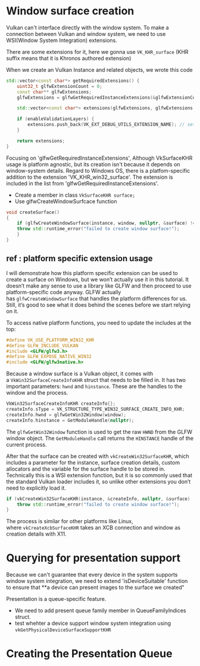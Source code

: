 

# Window surface creation
Vulkan can't interface directly with the window system.
To make a connection between Vulkan and window system, we need to use WSI(Window System Integration) extensions.

There are some extensions for it, here we gonna use `VK_KHR_surface` (KHR suffix means that it is Khronos authored extension)

When we create an Vulkan Instance and related objects, we wrote this code
```cpp
std::vector<const char*> getRequiredExtensions() {
    uint32_t glfwExtensionCount = 0;
    const char** glfwExtensions;
    glfwExtensions = glfwGetRequiredInstanceExtensions(&glfwExtensionCount);

    std::vector<const char*> extensions(glfwExtensions, glfwExtensions + glfwExtensionCount);

    if (enableValidationLayers) {
        extensions.push_back(VK_EXT_DEBUG_UTILS_EXTENSION_NAME); // setup callback by using debug extension
    }

    return extensions;
}
```
Focusing on 'glfwGetRequiredInstanceExtensions', Although VkSurfaceKHR usage is platform agnostic, but its creation isn't because it depends on window-system details.
Regard to Windows OS, there is a platfom-specific addition to the extension 'VK_KHR_win32_surface'.
The extension is included in the list from 'glfwGetRequiredInstanceExtensions'.

- Create a member in class `VkSurfaceKHR surface;`
- Use glfwCreateWindowSurfcace function
```cpp
void createSurface() 
{ 
	if (glfwCreateWindowSurface(instance, window, nullptr, &surface) != VK_SUCCESS) { 
	throw std::runtime_error("failed to create window surface!"); 
	} 
}
```

## ref : platform specific extension usage
I will demonstrate how this platform specific extension can be used to create a surface on Windows, but we won’t actually use it in this tutorial. It doesn’t make any sense to use a library like GLFW and then proceed to use platform-specific code anyway. GLFW actually has `glfwCreateWindowSurface` that handles the platform differences for us. Still, it’s good to see what it does behind the scenes before we start relying on it.

To access native platform functions, you need to update the includes at the top:

```c++
#define VK_USE_PLATFORM_WIN32_KHR
#define GLFW_INCLUDE_VULKAN
#include <GLFW/glfw3.h>
#define GLFW_EXPOSE_NATIVE_WIN32
#include <GLFW/glfw3native.h>
```

Because a window surface is a Vulkan object, it comes with a `VkWin32SurfaceCreateInfoKHR` struct that needs to be filled in. It has two important parameters: `hwnd` and `hinstance`. These are the handles to the window and the process.

```c++
VkWin32SurfaceCreateInfoKHR createInfo{};
createInfo.sType = VK_STRUCTURE_TYPE_WIN32_SURFACE_CREATE_INFO_KHR;
createInfo.hwnd = glfwGetWin32Window(window);
createInfo.hinstance = GetModuleHandle(nullptr);
```


The `glfwGetWin32Window` function is used to get the raw `HWND` from the GLFW window object. The `GetModuleHandle` call returns the `HINSTANCE` handle of the current process.

After that the surface can be created with `vkCreateWin32SurfaceKHR`, which includes a parameter for the instance, surface creation details, custom allocators and the variable for the surface handle to be stored in. Technically this is a WSI extension function, but it is so commonly used that the standard Vulkan loader includes it, so unlike other extensions you don’t need to explicitly load it.

```c++
if (vkCreateWin32SurfaceKHR(instance, &createInfo, nullptr, &surface) != VK_SUCCESS) {
    throw std::runtime_error("failed to create window surface!");
}
```


The process is similar for other platforms like Linux, where `vkCreateXcbSurfaceKHR` takes an XCB connection and window as creation details with X11.

# Querying for presentation support
Because we can't guarantee that every device in the system supports window system integration, we need to extend 'isDeviceSuitable' function to ensure that **a device can present images to the surface we created"

Presentation is a queue-specific feature.

- We need to add present queue family member in QueueFamilyIndices struct.
- test whehter a device support window system integration using `vkGetPhysicalDeviceSurfaceSupportKHR`

# Creating the Presentation Queue
